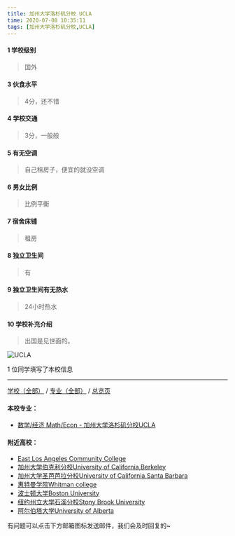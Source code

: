 ```yaml
---
title: 加州大学洛杉矶分校 UCLA
time: 2020-07-08 10:35:11
tags: [加州大学洛杉矶分校,UCLA]
---
```

#### 1 学校级别
> 国外


#### 3 伙食水平
>  4分，还不错


#### 4 学校交通
> 3分，一般般


#### 5 有无空调
> 自己租房子，便宜的就没空调


#### 6 男女比例
> 比例平衡


#### 7 宿舍床铺
> 租房
 

#### 8 独立卫生间
> 有


#### 9 独立卫生间有无热水
> 24小时热水


#### 10 学校补充介绍
>  出国是见世面的。


![UCLA](https://upload-images.jianshu.io/upload_images/6506516-3d96e499bd303658.jpeg?imageMogr2/auto-orient/strip%7CimageView2/2/w/1240)


1 位同学填写了本校信息
***
[学校（全部）](https://univgo.github.io/2020/07/09/学校汇总页) / [专业（全部）](https://univgo.github.io/2020/07/09/专业汇总页) / [总览页](https://univgo.github.io/2020/07/09/总览)
#### 本校专业：
- [数学/经济 Math/Econ - 加州大学洛杉矶分校UCLA](https://univgo.github.io/2020/07/08/数学%20经济%20Math%20Econ%20-%20加州大学洛杉矶分校University%20of%20California,%20Los%20Angeles)

#### 附近高校：
- [East Los Angeles Community College](https://univgo.github.io/2020/07/08/东洛杉矶学院East%20Los%20Angeles%20College) 
- [加州大学伯克利分校University of California,Berkeley](https://univgo.github.io/2020/07/08/加州大学伯克利分校%20University%20of%20California,%20Berkeley) 
- [加州大学圣芭芭拉分校University of California,Santa Barbara](https://univgo.github.io/2020/07/08/加州大学圣芭芭拉分校%20University%20of%20California，Santa%20Barbara) 
- [惠特曼学院Whitman college](https://univgo.github.io/2020/07/08/惠特曼学院%20Whitman%20college) 
- [波士顿大学Boston University](https://univgo.github.io/2020/07/08/波士顿大学Boston%20University)
- [纽约州立大学石溪分校Stony Brook University](https://univgo.github.io/2020/07/08/纽约州立大学石溪分校%20Stony%20Brook%20University)
- [阿尔伯塔大学University of Alberta](https://univgo.github.io/2020/07/08/阿尔伯塔大学University%20of%20Alberta)



有问题可以点击下方邮箱图标发送邮件，我们会及时回复的~
